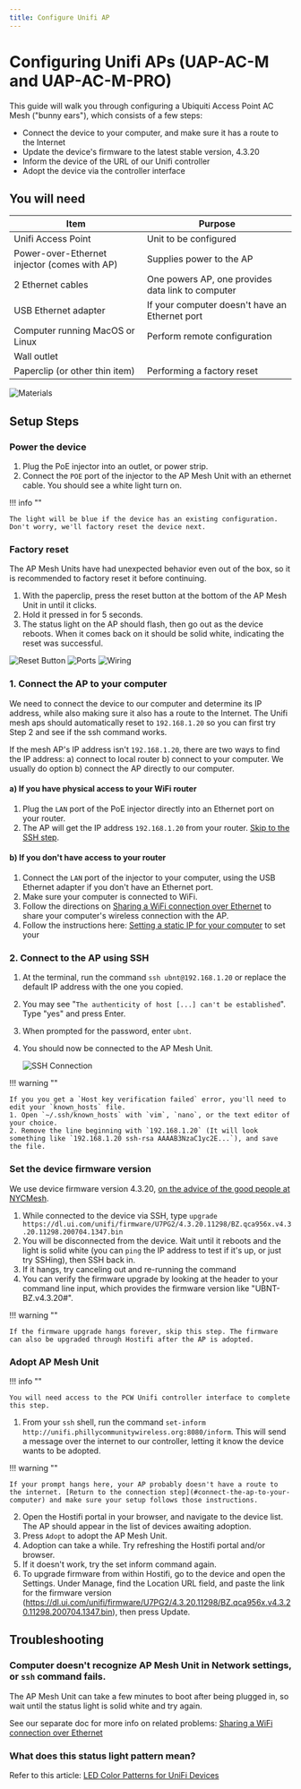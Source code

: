 ```yaml
---
title: Configure Unifi AP
---
```


# Configuring Unifi APs (UAP-AC-M and UAP-AC-M-PRO)

This guide will walk you through configuring a Ubiquiti Access Point AC Mesh ("bunny ears"), which consists of a few steps:

- Connect the device to your computer, and make sure it has a route to the Internet
- Update the device's firmware to the latest stable version, 4.3.20
- Inform the device of the URL of our Unifi controller
- Adopt the device via the controller interface

## You will need

| Item                                         | Purpose                                           |
| -------------------------------------------- | ------------------------------------------------- |
| Unifi Access Point                           | Unit to be configured                             |
| Power-over-Ethernet injector (comes with AP) | Supplies power to the AP                          |
| 2 Ethernet cables                            | One powers AP, one provides data link to computer |
| USB Ethernet adapter                         | If your computer doesn't have an Ethernet port    |
| Computer running MacOS or Linux              | Perform remote configuration                      |
| Wall outlet                                  |                                                   |
| Paperclip (or other thin item)               | Performing a factory reset                        |

![Materials](../assets/images/mesh/Materials.jpeg)

## Setup Steps

### Power the device

1. Plug the PoE injector into an outlet, or power strip.
2. Connect the `POE` port of the injector to the AP Mesh Unit with an ethernet cable. You should see a white light turn on.

!!! info ""

    The light will be blue if the device has an existing configuration. Don't worry, we'll factory reset the device next.

### Factory reset

The AP Mesh Units have had unexpected behavior even out of the box, so it is recommended to factory reset it before continuing.

1. With the paperclip, press the reset button at the bottom of the AP Mesh Unit in until it clicks.
2. Hold it pressed in for 5 seconds.
3. The status light on the AP should flash, then go out as the device reboots. When it comes back on it should be solid white, indicating the reset was successful.

![Reset Button](../assets/images/mesh/Reset.jpeg)
![Ports](../assets/images/mesh/Ports.jpeg)
![Wiring](../assets/images/mesh/Wiring.jpeg)

### 1. Connect the AP to your computer

We need to connect the device to our computer and determine its IP address, while also making sure it also has a route to the Internet. The Unifi mesh aps should automatically reset to `192.168.1.20` so you can first try Step 2 and see if the ssh command works. 

If the mesh AP's IP address isn't `192.168.1.20`, there are two ways to find the IP address: a) connect to local router b) connect to your computer. We usually do option b) connect the AP directly to our computer.

#### a) If you have physical access to your WiFi router

1. Plug the `LAN` port of the PoE injector directly into an Ethernet port on your router. 
2. The AP will get the IP address `192.168.1.20` from your router. [Skip to the SSH step](#connect-to-the-ap-using-ssh).

#### b) If you don't have access to your router

1. Connect the `LAN` port of the injector to your computer, using the USB Ethernet adapter if you don't have an Ethernet port.
2. Make sure your computer is connected to WiFi.
3. Follow the directions on [Sharing a WiFi connection over Ethernet](shared-connection.md) to share your computer's wireless connection with the AP.
4. Follow the instructions here: [Setting a static IP for your computer](./static-ip.md) to set your

### 2. Connect to the AP using SSH

1. At the terminal, run the command `ssh ubnt@192.168.1.20` or replace the default IP address with the one you copied.
3. You may see "`The authenticity of host [...] can't be established`". Type "yes" and press Enter.
4. When prompted for the password, enter `ubnt`.
5. You should now be connected to the AP Mesh Unit.

   ![SSH Connection](../assets/images/mesh/SSH.png)

!!! warning ""

    If you you get a `Host key verification failed` error, you'll need to edit your `known_hosts` file.
    1. Open `~/.ssh/known_hosts` with `vim`, `nano`, or the text editor of your choice.
    2. Remove the line beginning with `192.168.1.20` (It will look something like `192.168.1.20 ssh-rsa AAAAB3NzaC1yc2E...`), and save the file.

### Set the device firmware version

We use device firmware version 4.3.20, [on the advice of the good people at NYCMesh](https://docs.nycmesh.net/hardware/unifi-ap/).

1. While connected to the device via SSH, type `upgrade https://dl.ui.com/unifi/firmware/U7PG2/4.3.20.11298/BZ.qca956x.v4.3.20.11298.200704.1347.bin`
2. You will be disconnected from the device. Wait until it reboots and the light is solid white (you can `ping` the IP address to test if it's up, or just try SSHing), then SSH back in.
3. If it hangs, try canceling out and re-running the command
4. You can verify the firmware upgrade by looking at the header to your command line input, which provides the firmware version like "UBNT-BZ.v4.3.20#".

!!! warning ""

    If the firmware upgrade hangs forever, skip this step. The firmware can also be upgraded through Hostifi after the AP is adopted.
    

### Adopt AP Mesh Unit

!!! info "" 

    You will need access to the PCW Unifi controller interface to complete this step.

1. From your `ssh` shell, run the command `set-inform http://unifi.phillycommunitywireless.org:8080/inform`. This will send a message over the internet to our controller, letting it know the device wants to be adopted.

!!! warning ""

    If your prompt hangs here, your AP probably doesn't have a route to the internet. [Return to the connection step](#connect-the-ap-to-your-computer) and make sure your setup follows those instructions.

2. Open the Hostifi portal in your browser, and navigate to the device list. The AP should appear in the list of devices awaiting adoption.
4. Press `Adopt` to adopt the AP Mesh Unit.
5. Adoption can take a while. Try refreshing the Hostifi portal and/or browser. 
6. If it doesn't work, try the set inform command again.
7. To upgrade firmware from within Hostifi, go to the device and open the Settings. Under Manage, find the Location URL field, and paste the link for the firmware version (https://dl.ui.com/unifi/firmware/U7PG2/4.3.20.11298/BZ.qca956x.v4.3.20.11298.200704.1347.bin), then press Update.

## Troubleshooting

### Computer doesn't recognize AP Mesh Unit in Network settings, or `ssh` command fails.

The AP Mesh Unit can take a few minutes to boot after being plugged in, so wait until the status light is solid white and try again.

See our separate doc for more info on related problems: [Sharing a WiFi connection over Ethernet](shared-connection.md)

### What does this status light pattern mean?

Refer to this article: [LED Color Patterns for UniFi Devices](https://help.ui.com/hc/en-us/articles/204910134-UniFi-LED-Color-Patterns-for-UniFi-Devices)
